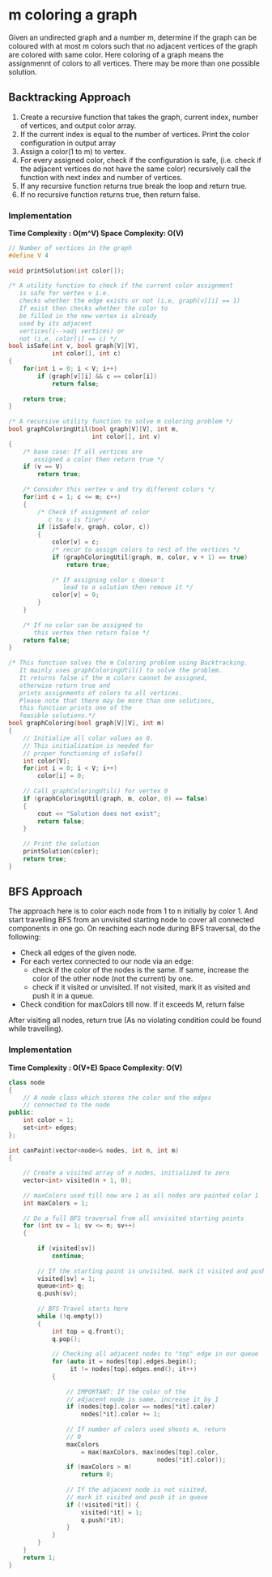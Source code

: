 # m coloring a graph

Given an undirected graph and a number m, determine if the graph can be coloured with at most m colors such that no adjacent vertices of the graph are colored with same color. Here coloring of a graph means the assignmennt of colors to all vertices. There may be more than one possible solution.

## Backtracking Approach

1. Create a recursive function that takes the graph, current index, number of vertices, and output color array.
2. If the current index is equal to the number of vertices. Print the color configuration in output array
3. Assign a color\(1 to m\) to vertex.
4. For every assigned color, check if the configuration is safe, \(i.e. check if the adjacent vertices do not have the same color\) recursively call the function with next index and number of vertices.
5. If any recursive function returns true break the loop and return true.
6. If no recursive function returns true, then return false.

### Implementation

**Time Complexity : O\(m^V\)          Space Complexity: O\(V\)**

```cpp
// Number of vertices in the graph
#define V 4
 
void printSolution(int color[]);
 
/* A utility function to check if the current color assignment
   is safe for vertex v i.e. 
   checks whether the edge exists or not (i.e, graph[v][i] == 1)
   If exist then checks whether the color to
   be filled in the new vertex is already
   used by its adjacent
   vertices(i-->adj vertices) or
   not (i.e, color[i] == c) */
bool isSafe(int v, bool graph[V][V],
            int color[], int c)
{
    for(int i = 0; i < V; i++)
        if (graph[v][i] && c == color[i])
            return false;
             
    return true;
}
 
/* A recursive utility function to solve m coloring problem */
bool graphColoringUtil(bool graph[V][V], int m,
                       int color[], int v)
{ 
    /* base case: If all vertices are
       assigned a color then return true */
    if (v == V)
        return true;
 
    /* Consider this vertex v and try different colors */
    for(int c = 1; c <= m; c++)
    {
        /* Check if assignment of color
           c to v is fine*/
        if (isSafe(v, graph, color, c))
        {
            color[v] = c;
            /* recur to assign colors to rest of the vertices */
            if (graphColoringUtil(graph, m, color, v + 1) == true)
                return true;
 
            /* If assigning color c doesn't
               lead to a solution then remove it */
            color[v] = 0;
        }
    }
 
    /* If no color can be assigned to
       this vertex then return false */
    return false;
}
 
/* This function solves the m Coloring problem using Backtracking. 
   It mainly uses graphColoringUtil() to solve the problem. 
   It returns false if the m colors cannot be assigned, 
   otherwise return true and 
   prints assignments of colors to all vertices. 
   Please note that there may be more than one solutions,
   this function prints one of the
   feasible solutions.*/
bool graphColoring(bool graph[V][V], int m)
{    
    // Initialize all color values as 0.
    // This initialization is needed for
    // proper functioning of isSafe()
    int color[V];
    for(int i = 0; i < V; i++)
        color[i] = 0;
 
    // Call graphColoringUtil() for vertex 0
    if (graphColoringUtil(graph, m, color, 0) == false)
    {
        cout << "Solution does not exist";
        return false;
    }
 
    // Print the solution
    printSolution(color);
    return true;
}
```

## BFS Approach

The approach here is to color each node from 1 to n initially by color 1. And start travelling BFS from an unvisited starting node to cover all connected components in one go. On reaching each node during BFS traversal, do the following:

* Check all edges of the given node.
* For each vertex connected to our node via an edge:
  * check if the color of the nodes is the same. If same, increase the color of the other node \(not the current\) by one.
  * check if it visited or unvisited. If not visited, mark it as visited and push it in a queue.
* Check condition for maxColors till now. If it exceeds M, return false

After visiting all nodes, return true \(As no violating condition could be found while travelling\).

### Implementation

**Time Complexity : O\(V+E\)      Space Complexity: O\(V\)**

```cpp
class node
{ 
    // A node class which stores the color and the edges
    // connected to the node
public:
    int color = 1;
    set<int> edges;
};
 
int canPaint(vector<node>& nodes, int n, int m)
{
 
    // Create a visited array of n nodes, initialized to zero
    vector<int> visited(n + 1, 0);
 
    // maxColors used till now are 1 as all nodes are painted color 1
    int maxColors = 1;
 
    // Do a full BFS traversal from all unvisited starting points
    for (int sv = 1; sv <= n; sv++)
    {
 
        if (visited[sv])
            continue;
 
        // If the starting point is unvisited, mark it visited and push it in queue
        visited[sv] = 1;
        queue<int> q;
        q.push(sv);
 
        // BFS Travel starts here
        while (!q.empty())
        {
            int top = q.front();
            q.pop();
 
            // Checking all adjacent nodes to "top" edge in our queue
            for (auto it = nodes[top].edges.begin();
                 it != nodes[top].edges.end(); it++)
            {
 
                // IMPORTANT: If the color of the
                // adjacent node is same, increase it by 1
                if (nodes[top].color == nodes[*it].color)
                    nodes[*it].color += 1;
 
                // If number of colors used shoots m, return
                // 0
                maxColors
                    = max(maxColors, max(nodes[top].color,
                                         nodes[*it].color));
                if (maxColors > m)
                    return 0;
 
                // If the adjacent node is not visited,
                // mark it visited and push it in queue
                if (!visited[*it]) {
                    visited[*it] = 1;
                    q.push(*it);
                }
            }
        }
    }
    return 1;
}
```

